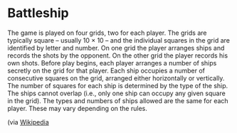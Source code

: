 ﻿# Battleship
The game is played on four grids, two for each player. The grids are typically square – usually
10 × 10 – and the individual squares in the grid are identified by letter and number.
On one grid the player arranges ships and records the shots by the opponent. On the other grid
the player records his own shots.
Before play begins, each player arranges a number of ships secretly on the grid for that player.
Each ship occupies a number of consecutive squares on the grid, arranged either horizontally
or vertically. The number of squares for each ship is determined by the type of the ship.
The ships cannot overlap (i.e., only one ship can occupy any given square in the grid).
The types and numbers of ships allowed are the same for each player. These may vary depending
on the rules.

(via [Wikipedia](http://en.wikipedia.org/wiki/Battleship_(game))
